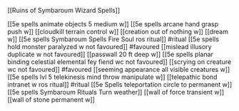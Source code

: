 [[Ruins of Symbaroum Wizard Spells]]

[[5e spells animate objects 5 medium w]]
[[5e spells arcane hand grasp push w]]
[[cloudkill terrain control w]]
[[creation out of nothing w]]
[[dream w]]
[[5e spells Symbaroum Spells Fire Soul ros ritual]] #ritual 
[[5e spells hold monster paralyzed w not favoured]] #favoured 
[[mislead illusory duplicate w not favoured]]
[[passwall 20 ft deep w]]
[[5e spells planar binding celestial elemental fey fiend wc not favoured]]
[[scrying on creature wc not favoured]] #favoured 
[[seeming appearance all visible creatures w]] 
[[5e spells lvl 5 telekinesis mind throw manipulate w]]
[[telepathic bond intranet w ros ritual]] #ritual 
[[5e Spells teleportation circle to permanent w]]
[[5e spells Symbaroum Rituals Turn weather]]
[[wall of force transient w]]
[[wall of stone permanent w]]
